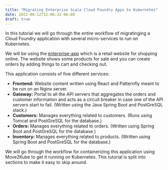 ```yaml
---
title: "Migrating Enterprise Scale Cloud Foundry Apps to Kubernetes"
date: 2022-08-12T12:06:32-06:00
draft: true
---
```

In this tutorial we will go through the entire workflow of migratinging a Cloud Foundry application with several micro-services to run on Kubernetes.

We will be using the [enterprise-app](https://github.com/konveyor/move2kube-demos/tree/main/samples/enterprise-app) which is a retail website for shopping online. The website shows some products for sale and you can create orders by adding things to cart and checking out.

This application consists of five different services:
- **Frontend:** Website content written using React and Patternfly meant to be run on an Nginx server.
- **Gateway:** Portal to all the API servers that aggregates the orders and customer information and acts as a circuit breaker in case one of the API servers start to fail. (Written using the Java Spring Boot and PostGreSQL stack.)
- **Customers:** Manages everything related to customers. (Runs using Tomcat and PostGreSQL for the database.)
- **Orders:** Manages everything related to orders. (Written using Spring Boot and PostGreSQL for the database.)
- **Inventory:** Manages everything related to products. (Written using Spring Boot and PostGreSQL for the database.)

We will go through the workflow for containerizing this application using Move2Kube to get it running on Kubernetes. This tutorial is split into sections to make it easy to skip around.
